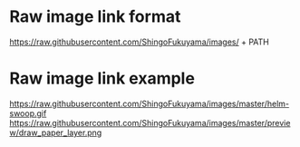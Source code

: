 # Raw image link format
https://raw.githubusercontent.com/ShingoFukuyama/images/ + PATH

# Raw image link example
https://raw.githubusercontent.com/ShingoFukuyama/images/master/helm-swoop.gif
https://raw.githubusercontent.com/ShingoFukuyama/images/master/preview/draw_paper_layer.png
